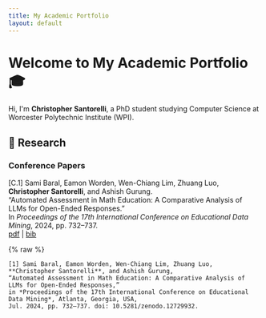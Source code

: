 ```yaml
---
title: My Academic Portfolio
layout: default
---
```


<style>
/* --- keep the site navigation totally hidden --- */
nav.site-nav,
nav.site-nav *,
nav[role="navigation"],
nav ul {
  display: none !important;
}
</style>

# Welcome to My Academic Portfolio 🎓

Hi, I'm **Christopher Santorelli**, a PhD student studying Computer Science at Worcester Polytechnic Institute (WPI).

## 🔬 Research

### Conference Papers

[C.1] Sami Baral, Eamon Worden, Wen-Chiang Lim, Zhuang Luo, **Christopher Santorelli**, and Ashish Gurung.  
“Automated Assessment in Math Education: A Comparative Analysis of LLMs for Open-Ended Responses.”  
In *Proceedings of the 17th International Conference on Educational Data Mining*, 2024, pp.&nbsp;732–737.  
[pdf](https://doi.org/10.5281/zenodo.12729932) &#124; [bib](#c1-bib)

<a id="c1-bib"></a>

{% raw %}
```IEEE
[1] Sami Baral, Eamon Worden, Wen-Chiang Lim, Zhuang Luo, **Christopher Santorelli**, and Ashish Gurung,
“Automated Assessment in Math Education: A Comparative Analysis of LLMs for Open-Ended Responses,”
in *Proceedings of the 17th International Conference on Educational Data Mining*, Atlanta, Georgia, USA,
Jul. 2024, pp. 732–737. doi: 10.5281/zenodo.12729932.
```
